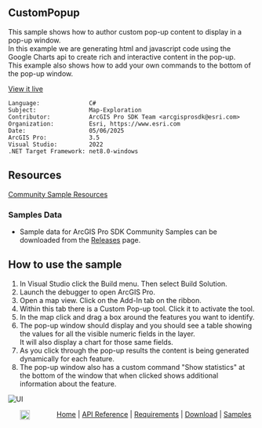 ## CustomPopup

<!-- TODO: Write a brief abstract explaining this sample -->
 This sample shows how to author custom pop-up content to display in a pop-up window.   
 In this example we are generating html and javascript code using the Google Charts api to create rich and interactive content in the pop-up.   
 This example also shows how to add your own commands to the bottom of the pop-up window.   
   


<a href="https://pro.arcgis.com/en/pro-app/sdk/" target="_blank">View it live</a>

<!-- TODO: Fill this section below with metadata about this sample-->
```
Language:              C#
Subject:               Map-Exploration
Contributor:           ArcGIS Pro SDK Team <arcgisprosdk@esri.com>
Organization:          Esri, https://www.esri.com
Date:                  05/06/2025
ArcGIS Pro:            3.5
Visual Studio:         2022
.NET Target Framework: net8.0-windows
```

## Resources

[Community Sample Resources](https://github.com/Esri/arcgis-pro-sdk-community-samples#resources)

### Samples Data

* Sample data for ArcGIS Pro SDK Community Samples can be downloaded from the [Releases](https://github.com/Esri/arcgis-pro-sdk-community-samples/releases) page.  

## How to use the sample
<!-- TODO: Explain how this sample can be used. To use images in this section, create the image file in your sample project's screenshots folder. Use relative url to link to this image using this syntax: ![My sample Image](FacePage/SampleImage.png) -->
1. In Visual Studio click the Build menu. Then select Build Solution.
 2. Launch the debugger to open ArcGIS Pro.  
 3. Open a map view. Click on the Add-In tab on the ribbon.  
 4. Within this tab there is a Custom Pop-up tool. Click it to activate the tool.  
 5. In the map click and drag a box around the features you want to identify.  
 6. The pop-up window should display and you should see a table showing the values for all the visible numeric fields in the layer.   
 It will also display a chart for those same fields.  
 7. As you click through the pop-up results the content is being generated dynamically for each feature.  
 8. The pop-up window also has a custom command "Show statistics" at the bottom of the window that when clicked shows additional information about the feature.  
  
![UI](screenshots/Popup.png)  
   

<!-- End -->

&nbsp;&nbsp;&nbsp;&nbsp;&nbsp;&nbsp;<img src="https://esri.github.io/arcgis-pro-sdk/images/ArcGISPro.png"  alt="ArcGIS Pro SDK for Microsoft .NET Framework" height = "20" width = "20" align="top"  >
&nbsp;&nbsp;&nbsp;&nbsp;&nbsp;&nbsp;&nbsp;&nbsp;&nbsp;&nbsp;&nbsp;&nbsp;
[Home](https://github.com/Esri/arcgis-pro-sdk/wiki) | <a href="https://pro.arcgis.com/en/pro-app/latest/sdk/api-reference" target="_blank">API Reference</a> | [Requirements](https://github.com/Esri/arcgis-pro-sdk/wiki#requirements) | [Download](https://github.com/Esri/arcgis-pro-sdk/wiki#installing-arcgis-pro-sdk-for-net) | <a href="https://github.com/esri/arcgis-pro-sdk-community-samples" target="_blank">Samples</a>
